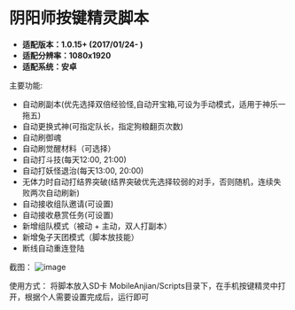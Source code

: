 # 阴阳师按键精灵脚本
- **适配版本：1.0.15+ (2017/01/24- )**
- **适配分辨率：1080x1920**
- **适配系统：安卓**

主要功能:

- 自动刷副本(优先选择双倍经验怪,自动开宝箱,可设为手动模式，适用于神乐一拖五)
- 自动更换式神(可指定队长，指定狗粮翻页次数)
- 自动刷御魂
- 自动刷觉醒材料（可选择）
- 自动打斗技(每天12:00, 21:00)
- 自动打妖怪退治(每天13:00, 20:00)
- 无体力时自动打结界突破(结界突破优先选择较弱的对手，否则随机，连续失败两次自动刷新)
- 自动接收组队邀请(可设置)
- 自动接收悬赏任务(可设置)
- 新增组队模式（被动 + 主动，双人打副本）
- 新增兔子天团模式（脚本放技能）
- 断线自动重连登陆

截图：
![image](https://raw.githubusercontent.com/using1174/yys/master/setting.png)

使用方式：
	将脚本放入SD卡 MobileAnjian/Scripts目录下，在手机按键精灵中打开，根据个人需要设置完成后，运行即可
